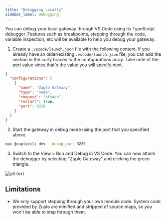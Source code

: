 ```yaml
---
title: "Debugging Locally"
sidebar_label: Debugging
---
```


You can debug your local gateway through VS Code using its TypeScript debugger.
Features such as breakpoints, stepping through the code, variable inspection,
etc will be available to help you debug your gateway.

1. Create a `.vscode/launch.json` file with the following content. If you
   already have an older/existing `.vscode/launch.json` file, you can add the
   section in the curly braces to the configurations array. Take note of the
   port value since that's the value you will specify next.

```json
{
  "configurations": [
    {
      "name": "Zuplo Gateway",
      "type": "node",
      "request": "attach",
      "restart": true,
      "port": 9229
    }
  ]
}
```

2. Start the gateway in debug mode using the port that you specified above.

```bash
npx @zuplo/cli dev --debug-port 9229
```

3. Switch to the View > Run and Debug in VS Code. You can now attach the
   debugger by selecting "Zuplo Gateway" and clicking the green triangle.

![alt text](../../public/media/local-development-debugging/image.png)

## Limitations

- We only support stepping through your own module code. System code provided by
  Zuplo are minified and stripped of source maps, so you won't be able to step
  through them.
